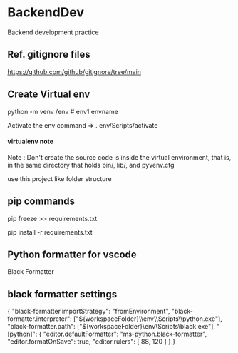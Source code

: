 # BackendDev
Backend development practice

## Ref. gitignore files
https://github.com/github/gitignore/tree/main

## Create Virtual env
python -m venv /env  # env1 envname

Activate the env command => . env/Scripts/activate

#### virtualenv note
Note : Don't create the source code is inside the virtual environment, that is, in the same directory that holds bin/, lib/, and pyvenv.cfg

use this project like folder structure


## pip commands
pip freeze >> requirements.txt

pip install -r requirements.txt


## Python formatter for vscode
Black Formatter
## black formatter settings
<!-- "pip install black"  on your activated virtualenv -->
<!-- settings for windows. change it for linux as required  -->
<!-- Press <ctrl> + <shift> + p  -> Preferences: Open workspace settings (JSON) -> paste the below settings in to it -> change the virtualenv path and .exe accordingly -->

{
    "black-formatter.importStrategy": "fromEnvironment",
    "black-formatter.interpreter": ["${workspaceFolder}\\env\\Scripts\\python.exe"],
    "black-formatter.path": ["${workspaceFolder}\\env\\Scripts\\black.exe"],
    "[python]": {
    "editor.defaultFormatter": "ms-python.black-formatter",
    "editor.formatOnSave": true,
    "editor.rulers": [
        88,
        120
      ]
  }
}
